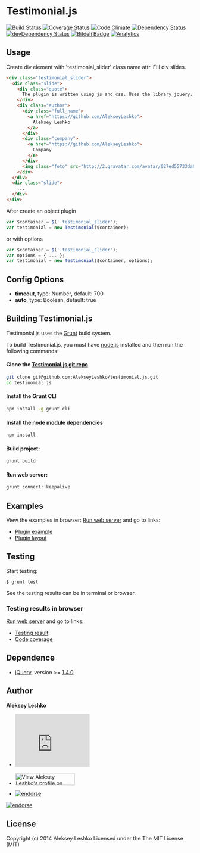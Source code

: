 # Testimonial.js
[![Build Status](https://travis-ci.org/AlekseyLeshko/testimonial.js.svg?branch=master)](https://travis-ci.org/AlekseyLeshko/testimonial.js)
[![Coverage Status](https://coveralls.io/repos/AlekseyLeshko/testimonial.js/badge.png?branch=master)](https://coveralls.io/r/AlekseyLeshko/testimonial.js?branch=master)
[![Code Climate](https://codeclimate.com/github/AlekseyLeshko/testimonial.js.png)](https://codeclimate.com/github/AlekseyLeshko/testimonial.js)
[![Dependency Status](https://david-dm.org/AlekseyLeshko/testimonial.js.svg?theme=shields.io)](https://david-dm.org/AlekseyLeshko/testimonial.js)
[![devDependency Status](https://david-dm.org/AlekseyLeshko/testimonial.js/dev-status.svg?theme=shields.io)](https://david-dm.org/AlekseyLeshko/testimonial.js#info=devDependencies)
[![Bitdeli Badge](https://d2weczhvl823v0.cloudfront.net/AlekseyLeshko/testimonial.js/trend.png)](https://bitdeli.com/free "Bitdeli Badge")
[![Analytics](https://ga-beacon.appspot.com/UA-50845319-1/testimonial.js/readme)](https://github.com/igrigorik/ga-beacon)

## Usage
Create div element with 'testimonial_slider' class name attr. Fill div slides.
```html
<div class="testimonial_slider">
  <div class="slide">
    <div class="quote">
      The plugin is written using js and css. Uses the library jquery. Plugin is run, there are tests and generally very good plugin!
    </div>
    <div class="author">
      <div class="full_name">
        <a href="https://github.com/AlekseyLeshko">
          Aleksey Leshko
        </a>
      </div>
      <div class="company">
        <a href="https://github.com/AlekseyLeshko">
          Company
        </a>
      </div>
      <img class="foto" src="http://2.gravatar.com/avatar/027ed55733da6f7037335e0af0c46591?s=146">
    </div>
  </div>
  <div class="slide">
    ...
  </div>
</div>
```

After create an object plugin
```js
var $container = $('.testimonial_slider');
var testimonial = new Testimonial($container);
```
or with options
```js
var $container = $('.testimonial_slider');
var options = { ... };
var testimonial = new Testimonial($container, options);
```
## Config Options
- __timeout__, type: Number, default: 700
- __auto__, type: Boolean, default: true

## Building Testimonial.js
Testimonial.js uses the [Grunt](http://gruntjs.com/) build system.

To build Testimonial.js, you must have [node.js](http://nodejs.org/) installed and then run the following commands:
#### Clone the [Testimonial.js git repo](https://github.com/AlekseyLeshko/testimonial.js)
```sh
git clone git@github.com:AlekseyLeshko/testimonial.js.git
cd testinomial.js
```

#### Install the Grunt CLI
```sh
npm install -g grunt-cli
```

#### Install the node module dependencies
```sh
npm install
```

#### Build project:
```sh
grunt build
```

#### Run web server:
```sh
grunt connect::keepalive
```

## Examples
View the examples in browser:
[Run web server](#run-web-server) and go to links:
- [Plugin example](http://localhost:9001/examples/index.html)
- [Plugin layout](http://localhost:9001/examples/testimonial_layout.html)

## Testing
Start testing:
```
$ grunt test
```
See the testing results can be in terminal or browser.

### Testing results in browser
[Run web server](#run-web-server) and go to links:
- [Testing result](http://localhost:9001/test/index.html)
- [Code coverage](http://localhost:9001/coverage-results/html/index.html)

## Dependence
* [jQuery](http://jquery.com/), version >= [1.4.0](http://ajax.googleapis.com/ajax/libs/jquery/1.4.0/jquery.min.js)

## Author
__Aleksey Leshko__
- <iframe src="http://githubbadge.appspot.com/alekseyleshko?s=1" style="border: 0;height: 142px;width: 200px;overflow: hidden;" frameBorder="0"></iframe>

- <a href="http://ru.linkedin.com/in/alekseyleshko"><img src="http://s.c.lnkd.licdn.com/scds/common/u/img/webpromo/btn_myprofile_160x33.png" width="160" height="33" border="0" alt="View Aleksey Leshko's profile on LinkedIn"></a>

- [![endorse](https://api.coderwall.com/alekseyleshko/endorsecount.png)](https://coderwall.com/alekseyleshko)

[![endorse](https://api.coderwall.com/alekseyleshko/endorsecount.png)](https://coderwall.com/alekseyleshko)

## License
Copyright (c) 2014 Aleksey Leshko Licensed under the The MIT License (MIT)
